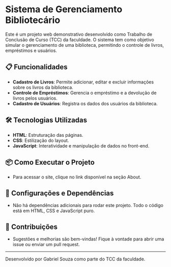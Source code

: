 # Sistema de Gerenciamento Bibliotecário

Este é um projeto web demonstrativo desenvolvido como Trabalho de Conclusão de Curso (TCC) da faculdade. O sistema tem como objetivo simular o gerenciamento de uma biblioteca, permitindo o controle de livros, empréstimos e usuários.

## 📋 Funcionalidades

- **Cadastro de Livros**: Permite adicionar, editar e excluir informações sobre os livros da biblioteca.
- **Controle de Empréstimos**: Gerencia o empréstimo e a devolução de livros pelos usuários.
- **Cadastro de Usuários**: Registra os dados dos usuários da biblioteca.

## 🛠️ Tecnologias Utilizadas

- **HTML**: Estruturação das páginas.
- **CSS**: Estilização do layout.
- **JavaScript**: Interatividade e manipulação de dados no front-end.

## 📦 Como Executar o Projeto

- Para acessar o site, clique no link disponível na seção About.

## 🔧 Configurações e Dependências

- Não há dependências adicionais para rodar este projeto. Todo o código está em HTML, CSS e JavaScript puro.

## 🤝 Contribuições

- Sugestões e melhorias são bem-vindas! Fique à vontade para abrir uma issue ou enviar um pull request.

---

Desenvolvido por Gabriel Souza como parte do TCC da faculdade.
